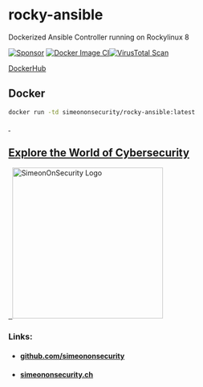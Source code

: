 # rocky-ansible
Dockerized Ansible Controller running on Rockylinux 8

 [![Sponsor](https://img.shields.io/badge/Sponsor-Click%20Here-ff69b4)](https://github.com/sponsors/simeononsecurity) 
[![Docker Image CI](https://github.com/simeononsecurity/rocky-ansible/actions/workflows/docker-image.yml/badge.svg)](https://github.com/simeononsecurity/rocky-ansible/actions/workflows/docker-image.yml)[![VirusTotal Scan](https://github.com/simeononsecurity/rocky-ansible/actions/workflows/virustotal.yml/badge.svg)](https://github.com/simeononsecurity/rocky-ansible/actions/workflows/virustotal.yml)

[DockerHub](https://hub.docker.com/r/simeononsecurity/rocky-ansible)

## Docker
```bash
docker run -td simeononsecurity/rocky-ansible:latest
```

<a href="https://simeononsecurity.ch" target="_blank" rel="noopener noreferrer">
  <h2>Explore the World of Cybersecurity</h2>
</a>
<a href="https://simeononsecurity.ch" target="_blank" rel="noopener noreferrer">
  <img src="https://simeononsecurity.ch/img/banner.png" alt="SimeonOnSecurity Logo" width="300" height="300">
</a>

### Links:
- #### [github.com/simeononsecurity](https://github.com/simeononsecurity)
- #### [simeononsecurity.ch](https://simeononsecurity.ch)

